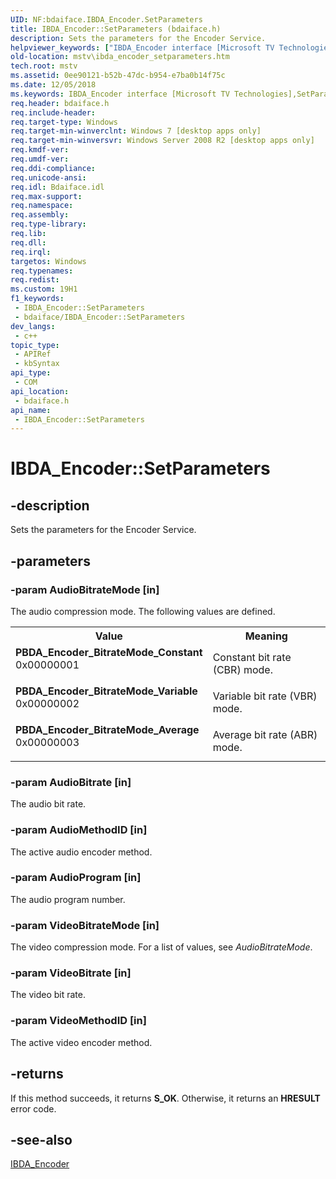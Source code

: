 ```yaml
---
UID: NF:bdaiface.IBDA_Encoder.SetParameters
title: IBDA_Encoder::SetParameters (bdaiface.h)
description: Sets the parameters for the Encoder Service.
helpviewer_keywords: ["IBDA_Encoder interface [Microsoft TV Technologies]","SetParameters method","IBDA_Encoder.SetParameters","IBDA_Encoder::SetParameters","PBDA_Encoder_BitrateMode_Average","PBDA_Encoder_BitrateMode_Constant","PBDA_Encoder_BitrateMode_Variable","SetParameters","SetParameters method [Microsoft TV Technologies]","SetParameters method [Microsoft TV Technologies]","IBDA_Encoder interface","bdaiface/IBDA_Encoder::SetParameters","mstv.ibda_encoder_setparameters"]
old-location: mstv\ibda_encoder_setparameters.htm
tech.root: mstv
ms.assetid: 0ee90121-b52b-47dc-b954-e7ba0b14f75c
ms.date: 12/05/2018
ms.keywords: IBDA_Encoder interface [Microsoft TV Technologies],SetParameters method, IBDA_Encoder.SetParameters, IBDA_Encoder::SetParameters, PBDA_Encoder_BitrateMode_Average, PBDA_Encoder_BitrateMode_Constant, PBDA_Encoder_BitrateMode_Variable, SetParameters, SetParameters method [Microsoft TV Technologies], SetParameters method [Microsoft TV Technologies],IBDA_Encoder interface, bdaiface/IBDA_Encoder::SetParameters, mstv.ibda_encoder_setparameters
req.header: bdaiface.h
req.include-header: 
req.target-type: Windows
req.target-min-winverclnt: Windows 7 [desktop apps only]
req.target-min-winversvr: Windows Server 2008 R2 [desktop apps only]
req.kmdf-ver: 
req.umdf-ver: 
req.ddi-compliance: 
req.unicode-ansi: 
req.idl: Bdaiface.idl
req.max-support: 
req.namespace: 
req.assembly: 
req.type-library: 
req.lib: 
req.dll: 
req.irql: 
targetos: Windows
req.typenames: 
req.redist: 
ms.custom: 19H1
f1_keywords:
 - IBDA_Encoder::SetParameters
 - bdaiface/IBDA_Encoder::SetParameters
dev_langs:
 - c++
topic_type:
 - APIRef
 - kbSyntax
api_type:
 - COM
api_location:
 - bdaiface.h
api_name:
 - IBDA_Encoder::SetParameters
---
```


# IBDA_Encoder::SetParameters


## -description

Sets the parameters for the Encoder Service.

## -parameters

### -param AudioBitrateMode [in]

The audio compression mode. The following values are defined.

<table>
<tr>
<th>Value</th>
<th>Meaning</th>
</tr>
<tr>
<td width="40%"><a id="PBDA_Encoder_BitrateMode_Constant"></a><a id="pbda_encoder_bitratemode_constant"></a><a id="PBDA_ENCODER_BITRATEMODE_CONSTANT"></a><dl>
<dt><b>PBDA_Encoder_BitrateMode_Constant</b></dt>
<dt>0x00000001</dt>
</dl>
</td>
<td width="60%">
Constant bit rate (CBR) mode.

</td>
</tr>
<tr>
<td width="40%"><a id="PBDA_Encoder_BitrateMode_Variable"></a><a id="pbda_encoder_bitratemode_variable"></a><a id="PBDA_ENCODER_BITRATEMODE_VARIABLE"></a><dl>
<dt><b>PBDA_Encoder_BitrateMode_Variable</b></dt>
<dt>0x00000002</dt>
</dl>
</td>
<td width="60%">
Variable bit rate (VBR) mode.

</td>
</tr>
<tr>
<td width="40%"><a id="PBDA_Encoder_BitrateMode_Average"></a><a id="pbda_encoder_bitratemode_average"></a><a id="PBDA_ENCODER_BITRATEMODE_AVERAGE"></a><dl>
<dt><b>PBDA_Encoder_BitrateMode_Average</b></dt>
<dt>0x00000003</dt>
</dl>
</td>
<td width="60%">
Average bit rate (ABR) mode.

</td>
</tr>
</table>

### -param AudioBitrate [in]

The audio bit rate.

### -param AudioMethodID [in]

The active audio encoder method.

### -param AudioProgram [in]

The audio program number.

### -param VideoBitrateMode [in]

The video compression mode. For a list of values, see <i>AudioBitrateMode</i>.

### -param VideoBitrate [in]

The video bit rate.

### -param VideoMethodID [in]

The active video encoder method.

## -returns

If this method succeeds, it returns <b xmlns:loc="http://microsoft.com/wdcml/l10n">S_OK</b>. Otherwise, it returns an <b xmlns:loc="http://microsoft.com/wdcml/l10n">HRESULT</b> error code.

## -see-also

<a href="/windows/desktop/api/bdaiface/nn-bdaiface-ibda_encoder">IBDA_Encoder</a>

